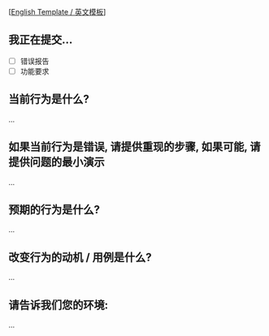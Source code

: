 [[English Template / 英文模板](./ISSUE_TEMPLATE.md)]

## 我正在提交...

- [ ] 错误报告
- [ ] 功能要求

## 当前行为是什么?

...

## 如果当前行为是错误, 请提供重现的步骤, 如果可能, 请提供问题的最小演示

...

## 预期的行为是什么?

...

## 改变行为的动机 / 用例是什么?

...

## 请告诉我们您的环境:

<!-- 浏览器版本, Node.js 版本, 依赖... -->

...
